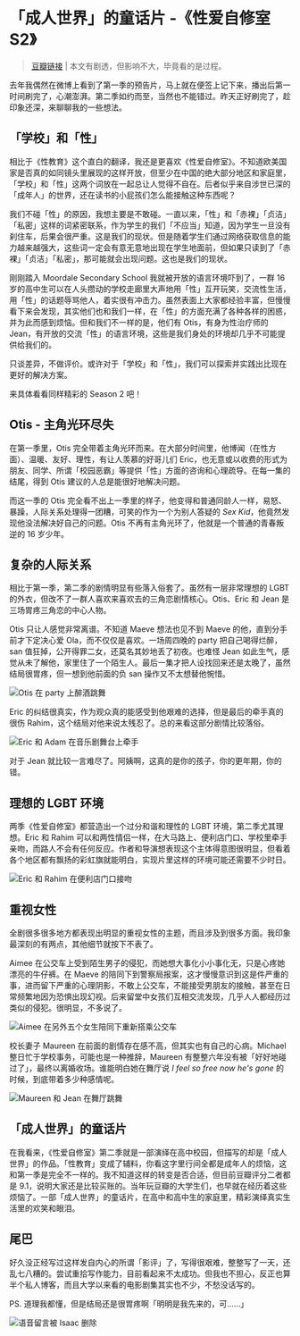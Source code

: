 # 「成人世界」的童话片 -《性爱自修室S2》

> [豆瓣链接](https://movie.douban.com/subject/30438115/) | 本文有剧透，但影响不大，毕竟看的是过程。

去年我偶然在微博上看到了第一季的预告片，马上就在便签上记下来，播出后第一时间刷完了，心潮澎湃。第二季如约而至，当然也不能错过。昨天正好刷完了，趁印象还深，来聊聊我的一些想法。

## 「学校」和「性」

相比于《性教育》这个直白的翻译，我还是更喜欢《性爱自修室》。不知道欧美国家是否真的如同镜头里展现的这样开放，但至少在中国的绝大部分地区和家庭里，「学校」和「性」这两个词放在一起总让人觉得不自在。后者似乎来自涉世已深的「成年人」的世界，还在读书的小屁孩们怎么能接触这种东西呢？

我们不碰「性」的原因，我想主要是不敢碰。一直以来，「性」和「赤裸」「贞洁」「私密」这样的词紧密联系，作为学生的我们「不应当」知道，因为学生一旦没有刹住车，后果会很严重。这是我们的现状。但是随着学生们通过网络获取信息的能力越来越强大，这些词一定会有意无意地出现在学生地面前，但如果只读到了「赤裸」「贞洁」「私密」，那可能就会出现问题。这也是我们的现状。

刚刚踏入 Moordale Secondary School 我就被开放的语言环境吓到了，一群 16 岁的高中生可以在人头攒动的学校走廊里大声地用「性」互开玩笑，交流性生活，用「性」的话题辱骂他人，着实很有冲击力。虽然表面上大家都经验丰富，但慢慢看下来会发现，其实他们也和我们一样，在「性」的方面充满了各种各样的困惑，并为此而感到烦恼。但和我们不一样的是，他们有 Otis，有身为性治疗师的 Jean，有开放的交流「性」的语言环境，这些是我们身处的环境却几乎不可能提供给我们的。

只谈差异，不做评价。或许对于「学校」和「性」，我们可以探索并实践出比现在更好的解决方案。

来具体看看同样精彩的 Season 2 吧！

## Otis - 主角光环尽失

在第一季里，Otis 完全带着主角光环而来。在大部分时间里，他博闻（在性方面）、温暖、友好、理性，有让人羡慕的好哥儿们 Eric，也无意或以收费的形式为朋友、同学、所谓「校园恶霸」等提供「性」方面的咨询和心理疏导。在每一集的结尾，得到 Otis 建议的人总是能很好地解决问题。

而这一季的 Otis 完全看不出上一季里的样子，他变得和普通同龄人一样，易怒、暴躁，人际关系处理得一团糟，可笑的作为一个为别人答疑的 *Sex Kid*，他竟然发现他没法解决好自己的问题。Otis 不再有主角光环了，他就是一个普通的青春叛逆的 16 岁少年。

## 复杂的人际关系

相比于第一季，第二季的剧情明显有些落入俗套了。虽然有一层非常理想的 LGBT 的外衣，但改不了一群人喜欢来喜欢去的三角恋剧情核心。Otis、Eric 和 Jean 是三场胃疼三角恋的中心人物。

Otis 只让人感觉非常离谱。不知道 Maeve 想法也见不到 Maeve 的他，直到分手前才下定决心爱 Ola，而不仅仅是喜欢。一场周四晚的 party 把自己喝得烂醉，san 值狂掉，公开得罪二女，还莫名其妙地丢了初夜。也难怪 Jean 如此生气，感觉从未了解他，家里住了一个陌生人。最后一集才把人设找回来还是太晚了，虽然结局很胃疼，但一想到他前面的负 san 操作又不太想替他惋惜。

![Otis 在 party 上醉酒跳舞](https://i.loli.net/2020/02/28/UoSNgxWp4ZuvDzA.jpg)

Eric 的纠结很真实，作为观众真的能感受到他艰难的选择，但是最后的牵手真的很伤 Rahim，这个结局对他来说太残忍了。总的来看这部分剧情比较落俗。

![Eric 和 Adam 在音乐剧舞台上牵手](https://i.loli.net/2020/02/28/oekB5E4Y3FjHSRL.jpg)

对于 Jean 就比较一言难尽了。阿姨啊，这真的是你的孩子，你的更年期，你的错。

## 理想的 LGBT 环境

两季《性爱自修室》都营造出一个过分和谐和理性的 LGBT 环境，第二季尤其理想。Eric 和 Rahim 可以和两性情侣一样，在大马路上、便利店门口、学校里牵手亲吻，而路人不会有任何反应。作者和导演想表现这个主体得意图很明显，但看着各个地区都有飘扬的彩虹旗就能明白，实现片里这样的环境可能还需要不少时日。

![Eric 和 Rahim 在便利店门口接吻](https://i.loli.net/2020/02/28/yVc4vOo3ZFh2wlX.jpg)

## 重视女性

全剧很多很多地方都表现出明显的重视女性的主题，而且涉及到很多方面。我印象最深刻的有两点，其他细节就按下不表了。

Aimee 在公交车上受到陌生男子的侵犯，而她想大事化小小事化无，只是心疼她漂亮的牛仔裤。在 Maeve 的陪同下到警察局报案，这才慢慢意识到这是件严重的事，进而留下严重的心理阴影，不敢上公交车，不能接受男朋友的接触，甚至在日常频繁地因为恐惧出现幻视。后来留堂中女孩们互相交流发现，几乎人人都经历过类似的侵犯。很明显，不多说了。

![Aimee 在另外五个女生陪同下重新搭乘公交车](https://i.loli.net/2020/02/28/Qku2twRPgOfv6yK.jpg)

校长妻子 Maureen 在前面的剧情存在感不高，但其实也有自己的心病。Michael 整日忙于学校事务，可能也是一种推辞，Maureen 有整整六年没有被「好好地碰过了」，最终以离婚收场。谁能明白她在舞厅说 *I feel so free now he's gone* 的时候，到底带着多少种感情呢。

![Maureen 和 Jean 在舞厅跳舞](https://i.loli.net/2020/02/28/DSvjP5G8a3mof1K.jpg)

## 「成人世界」的童话片

在我看来，《性爱自修室》第二季就是一部演绎在高中校园，但描写的却是「成人世界」的作品。「性教育」变成了辅料，你看这字里行间全都是成年人的烦恼，这和第一季是完全不一样的。我不知道这样的转变是否合适，但目前豆瓣评分二者都是 9.1，说明大家还是比较买账的。当年玩豆瓣的大学生们，也早就在经历着这些烦恼了。一部「成人世界」的童话片，在高中和高中生的家庭里，精彩演绎真实生活里的欢笑和眼泪。

## 尾巴

好久没正经写过这样发自内心的所谓「影评」了，写得很艰难，整整写了一天，还乱七八糟的。尝试重拾写作能力，目前看起来不太成功。但我也不担心，反正也算半个私人博客，而且大学以来看的电影剧集其实也不少，不愁没话写的。

PS. 道理我都懂，但是结局还是很胃疼啊「明明是我先来的，可……」

![语音留言被 Isaac 删除](https://i.loli.net/2020/02/28/UbREVM36u9NPeYp.jpg)
